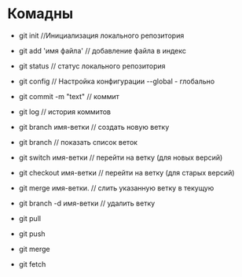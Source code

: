 # Комадны
- git init //Инициализация локального репозитория
- git add 'имя файла' // добавление файла в индекс
- git status // статус локального репозитория
- git config // Настройка конфигурации --global - глобально
- git commit -m "text" // коммит
- git log // история коммитов
- git branch имя-ветки // создать новую ветку
- git branch // показать список веток
- git switch имя-ветки // перейти на ветку (для новых версий)
- git checkout имя-ветки // перейти на ветку (для старых версий)
- git merge имя-ветки. // слить указанную ветку в текущую
- git branch -d имя-ветки // удалить ветку
- git pull 
- git push
- git merge

- git fetch
